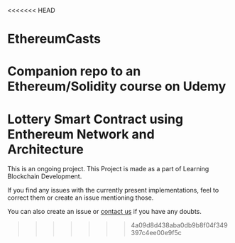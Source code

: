 <<<<<<< HEAD
# EthereumCasts
Companion repo to an Ethereum/Solidity course on Udemy
=======
# Lottery Smart Contract using Enthereum Network and Architecture

This is an ongoing project.
This Project is made as a part of Learning  Blockchain Development. 

If you find any issues with the currently present implementations, feel to correct them or create an issue mentioning those.

You can also create an issue or [contact us](https://github.com/Roshan13046) if you have any doubts.
>>>>>>> 4a09d8d438aba0db9b8f04f349397c4ee00e9f5c
